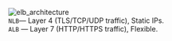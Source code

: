 ![elb_architecture](https://github.com/user-attachments/assets/121e88f5-f33b-4313-9e76-63312c667713)
<br>
`NLB`— Layer 4 (TLS/TCP/UDP traffic), Static IPs.
<br>
`ALB` — Layer 7 (HTTP/HTTPS traffic), Flexible.
